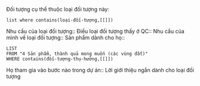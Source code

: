 Đối tượng cụ thể thuộc loại đối tượng này:
```dataview 
list where contains(loại-đối-tượng,[[]])
```
Nhu cầu của loại đối tượng::
Điều loại đối tượng thấy ở QC::
Nhu cầu của mình về loại đối tượng::
Sản phẩm dành cho họ::
```dataview
LIST
FROM "4 Sản phẩm, thành quả mong muốn (các vùng đất)" 
WHERE contains(đối-tượng-thụ-hưởng,[[]])
```
Họ tham gia vào bước nào trong dự án::
Lời giới thiệu ngắn dành cho loại đối tượng

